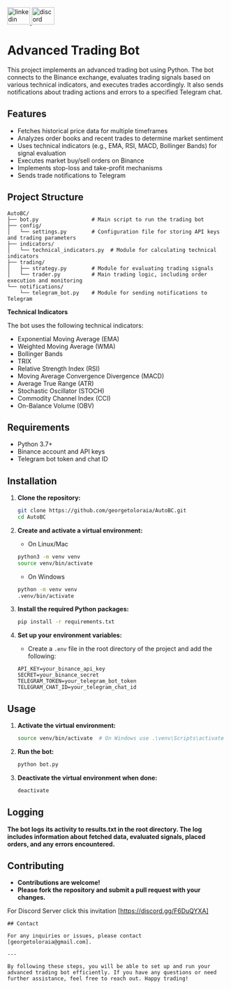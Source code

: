 <div align="left">
  <a href="https://www.linkedin.com/in/george-toloraia/" target="_blank">
    <img src="https://raw.githubusercontent.com/maurodesouza/profile-readme-generator/master/src/assets/icons/social/linkedin/default.svg" width="52" height="40" alt="linkedin logo" />
  </a>
  <a href="https://discord.gg/SU659ZRz" target="_blank">
    <img src="https://raw.githubusercontent.com/maurodesouza/profile-readme-generator/master/src/assets/icons/social/discord/default.svg" width="52" height="40" alt="discord logo" />
  </a>
</div>


# Advanced Trading Bot

This project implements an advanced trading bot using Python. The bot connects to the Binance exchange, evaluates trading signals based on various technical indicators, and executes trades accordingly. It also sends notifications about trading actions and errors to a specified Telegram chat.

## Features

- Fetches historical price data for multiple timeframes
- Analyzes order books and recent trades to determine market sentiment
- Uses technical indicators (e.g., EMA, RSI, MACD, Bollinger Bands) for signal evaluation
- Executes market buy/sell orders on Binance
- Implements stop-loss and take-profit mechanisms
- Sends trade notifications to Telegram

## Project Structure

```plaintext
AutoBC/
├── bot.py                 # Main script to run the trading bot
├── config/
│   └── settings.py        # Configuration file for storing API keys and trading parameters
├── indicators/
│   └── technical_indicators.py  # Module for calculating technical indicators
├── trading/
│   ├── strategy.py        # Module for evaluating trading signals
│   └── trader.py          # Main trading logic, including order execution and monitoring
└── notifications/
    └── telegram_bot.py    # Module for sending notifications to Telegram
```

**Technical Indicators**

The bot uses the following technical indicators:

- Exponential Moving Average (EMA)
- Weighted Moving Average (WMA)
- Bollinger Bands
- TRIX
- Relative Strength Index (RSI)
- Moving Average Convergence Divergence (MACD)
- Average True Range (ATR)
- Stochastic Oscillator (STOCH)
- Commodity Channel Index (CCI)
- On-Balance Volume (OBV)



## Requirements

- Python 3.7+
- Binance account and API keys
- Telegram bot token and chat ID

## Installation

1. **Clone the repository:**
   ```sh
   git clone https://github.com/georgetoloraia/AutoBC.git
   cd AutoBC
   ```

2. **Create and activate a virtual environment:**
    - On Linux/Mac

    ```sh
    python3 -m venv venv
    source venv/bin/activate
    ```

    - On Windows
    ```sh
    python -m venv venv
    .venv/bin/activate
    ```

3. **Install the required Python packages:**
    ```sh
    pip install -r requirements.txt
    ```

4. **Set up your environment variables:**
    - Create a `.env` file in the root directory of the project and add the following:
    ```env
    API_KEY=your_binance_api_key
    SECRET=your_binance_secret
    TELEGRAM_TOKEN=your_telegram_bot_token
    TELEGRAM_CHAT_ID=your_telegram_chat_id
    ```

## Usage

1. **Activate the virtual environment:**
    ```sh
    source venv/bin/activate  # On Windows use .\venv\Scripts\activate
    ```

2. **Run the bot:**
    ```sh
    python bot.py
    ```

3. **Deactivate the virtual environment when done:**
    ```sh
    deactivate
    ```

## Logging

**The bot logs its activity to results.txt in the root directory. The log includes information about fetched data, evaluated signals, placed orders, and any errors encountered.**

## Contributing

- **Contributions are welcome!**
- **Please fork the repository and submit a pull request with your changes.**

For Discord Server click this invitation [https://discord.gg/F6DuQYXA]

```env
## Contact

For any inquiries or issues, please contact [georgetoloraia@gmail.com].

---

By following these steps, you will be able to set up and run your advanced trading bot efficiently. If you have any questions or need further assistance, feel free to reach out. Happy trading!
```
